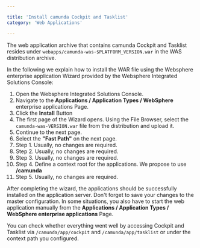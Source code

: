 ```yaml
---

title: 'Install camunda Cockpit and Tasklist'
category: 'Web Applications'

---
```



The web application archive that contains camunda Cockpit and Tasklist resides under <code>webapps/camunda-was-$PLATFORM_VERSION.war</code> in the WAS distribution archive.

In the following we explain how to install the WAR file using the Websphere enterprise application Wizard provided by the Websphere Integrated Solutions Console:

1.  Open the Websphere Integrated Solutions Console.
2.  Navigate to the **Applications / Application Types / WebSphere** enterprise applications Page.
3.  Click the **Install** Button
4.  The first page of the Wizard opens. Using the File Browser, select the <code>camunda-was-VERSION.war</code> file from the distribution and upload it.
5.  Continue to the next page.
6.  Select the **"Fast Path"** on the next page.
7.  Step 1. Usually, no changes are required.
8.  Step 2. Usually, no changes are required.
9.  Step 3. Usually, no changes are required.
10. Step 4. Define a context root for the applications. We propose to use **/camunda**
11. Step 5. Usually, no changes are required.

After completing the wizard, the applications should be successfully installed on the application server. Don't forget to save your changes to the master configuration.
In some situations, you also have to start the web application manually from the **Applications / Application Types / WebSphere enterprise applications** Page.

You can check whether everything went well by accessing Cockpit and Tasklist via `/camunda/app/cockpit` and `/camunda/app/tasklist` or under the context path you configured.